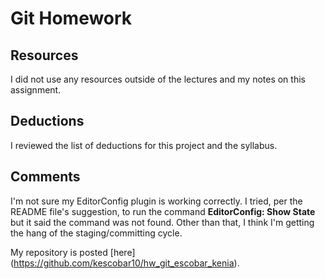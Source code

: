 # Git Homework
## Resources

I did not use any resources outside of the lectures and my notes on this assignment.

## Deductions

I reviewed the list of deductions for this project and the syllabus.

## Comments

I'm not sure my EditorConfig plugin is working correctly. I tried, per the README file's suggestion, to run the command **EditorConfig: Show State** but it said the command was not found. Other than that, I think I'm getting the hang of the staging/committing cycle.

My repository is posted [here] (https://github.com/kescobar10/hw_git_escobar_kenia).
